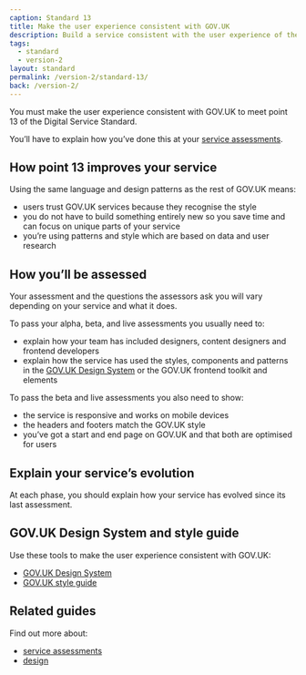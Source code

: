 ```yaml
---
caption: Standard 13
title: Make the user experience consistent with GOV.UK
description: Build a service consistent with the user experience of the rest of GOV.UK including using the design patterns and style guide.
tags:
  - standard
  - version-2
layout: standard
permalink: /version-2/standard-13/
back: /version-2/
---
```


You must make the user experience consistent with GOV.UK to meet point 13 of the Digital Service Standard.

You’ll have to explain how you’ve done this at your [service assessments](https://www.gov.uk/service-manual/service-assessments/how-service-assessments-work).

## How point 13 improves your service

Using the same language and design patterns as the rest of GOV.UK means:

- users trust GOV.UK services because they recognise the style
- you do not have to build something entirely new so you save time and can focus on unique parts of your service
- you’re using patterns and style which are based on data and user research

## How you’ll be assessed

Your assessment and the questions the assessors ask you will vary depending on your service and what it does.

To pass your alpha, beta, and live assessments you usually need to:

- explain how your team has included designers, content designers and frontend developers
- explain how the service has used the styles, components and patterns in the [GOV.UK Design System](https://design-system.service.gov.uk/) or the GOV.UK frontend toolkit and elements

To pass the beta and live assessments you also need to show:

- the service is responsive and works on mobile devices
- the headers and footers match the GOV.UK style
- you’ve got a start and end page on GOV.UK and that both are optimised for users

## Explain your service’s evolution

At each phase, you should explain how your service has evolved since its last assessment.

## GOV.UK Design System and style guide

Use these tools to make the user experience consistent with GOV.UK:

- [GOV.UK Design System](https://design-system.service.gov.uk/)
- [GOV.UK style guide](/guidance/style-guide/a-to-z-of-gov-uk-style)

## Related guides

Find out more about:

- [service assessments](https://www.gov.uk/service-manual/service-assessments)
- [design](https://www.gov.uk/service-manual/design)
